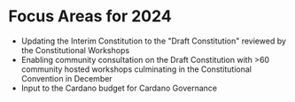 # Focus Areas for 2024

* Updating the Interim Constitution to the "Draft Constitution" reviewed by the Constitutional Workshops
* Enabling community consultation on the Draft Constitution with >60 community hosted workshops culminating in the Constitutional Convention in December
* Input to the Cardano budget for Cardano Governance

